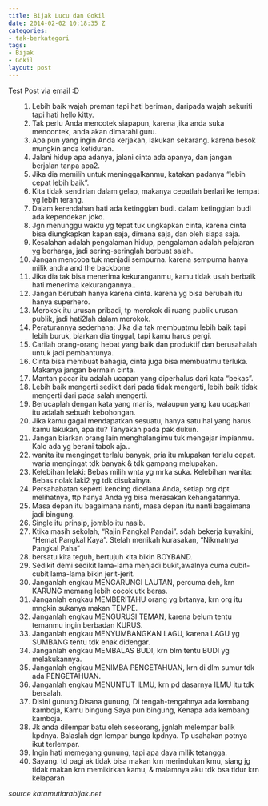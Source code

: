 ```yaml
---
title: Bijak Lucu dan Gokil
date: 2014-02-02 10:18:35 Z
categories:
- tak-berkategori
tags:
- Bijak
- Gokil
layout: post
---
```


<p>Test Post via email :D</p>
<ol>
<ol>
<li>Lebih baik wajah preman tapi hati beriman, daripada wajah sekuriti tapi hati hello kitty.</li>
<li>Tak perlu Anda mencotek siapapun, karena jika anda suka mencontek, anda akan dimarahi guru.</li>
<li>Apa pun yang ingin Anda kerjakan, lakukan sekarang. karena besok mungkin anda ketiduran.</li>
<li>Jalani hidup apa adanya, jalani cinta ada apanya, dan jangan berjalan tanpa apa2.</li>
<li>Jika dia memilih untuk meninggalkanmu, katakan padanya “lebih cepat lebih baik”.</li>
<li>Kita tidak sendirian dalam gelap, makanya cepatlah berlari ke tempat yg lebih terang.</li>
<li>Dalam kerendahan hati ada ketinggian budi. dalam ketinggian budi ada kependekan joko.</li>
<li><span id="more-1126"></span>Jgn menunggu waktu yg tepat tuk ungkapkan cinta, karena cinta bisa diungkapkan kapan saja, dimana saja, dan oleh siapa saja.</li>
<li>Kesalahan adalah pengalaman hidup, pengalaman adalah pelajaran yg berharga, jadi sering-seringlah berbuat salah.</li>
<li>Jangan mencoba tuk menjadi sempurna. karena sempurna hanya milik andra and the backbone</li>
<li>Jika dia tak bisa menerima kekuranganmu, kamu tidak usah berbaik hati menerima kekurangannya..</li>
<li>Jangan berubah hanya karena cinta. karena yg bisa berubah itu hanya superhero.</li>
<li>Merokok itu urusan pribadi, tp merokok di ruang publik urusan publik, jadi hati2lah dalam merokok.</li>
<li>Peraturannya sederhana: Jika dia tak membuatmu lebih baik tapi lebih buruk, biarkan dia tinggal, tapi kamu harus pergi.</li>
<li>Carilah orang-orang hebat yang baik dan produktif dan berusahalah untuk jadi pembantunya.</li>
<li>Cinta bisa membuat bahagia, cinta juga bisa membuatmu terluka. Makanya jangan bermain cinta.</li>
<li>Mantan pacar itu adalah ucapan yang diperhalus dari kata “bekas”.</li>
<li>Lebih baik mengerti sedikit dari pada tidak mengerti, lebih baik tidak mengerti dari pada salah mengerti.</li>
<li>Berucaplah dengan kata yang manis, walaupun yang kau ucapkan itu adalah sebuah kebohongan.</li>
<li>Jika kamu gagal mendapatkan sesuatu, hanya satu hal yang harus kamu lakukan, apa itu? Tanyakan pada pak dukun.</li>
<li>Jangan biarkan orang lain menghalangimu tuk mengejar impianmu. Kalo ada yg berani tabok aja..</li>
<li>wanita itu mengingat terlalu banyak, pria itu mlupakan terlalu cepat. waria mengingat tdk banyak &amp; tdk gampang melupakan.</li>
<li>Kelebihan lelaki: Bebas milih wnta yg mrka suka. Kelebihan wanita: Bebas nolak laki2 yg tdk disukainya.</li>
<li>Persahabatan seperti kencing dicelana Anda, setiap org dpt melihatnya, ttp hanya Anda yg bisa merasakan kehangatannya.</li>
<li>Masa depan itu bagaimana nanti, masa depan itu nanti bagaimana jadi bingung.</li>
<li>Single itu prinsip, jomblo itu nasib.</li>
<li>Ktika masih sekolah, “Rajin Pangkal Pandai”. sdah bekerja kuyakini, “Hemat Pangkal Kaya”. Stelah menikah kurasakan, “Nikmatnya Pangkal Paha”</li>
<li>bersatu kita teguh, bertujuh kita bikin BOYBAND.</li>
<li>Sedikit demi sedikit lama-lama menjadi bukit,awalnya cuma cubit-cubit lama-lama bikin jerit-jerit.</li>
<li>Janganlah engkau MENGARUNGI LAUTAN, percuma deh, krn KARUNG memang lebih cocok utk beras.</li>
<li>Janganlah engkau MEMBERITAHU orang yg brtanya, krn org itu mngkin sukanya makan TEMPE.</li>
<li>Janganlah engkau MENGURUSI TEMAN, karena belum tentu temanmu ingin berbadan KURUS.</li>
<li>Janganlah engkau MENYUMBANGKAN LAGU, karena LAGU yg SUMBANG tentu tdk enak didengar.</li>
<li>Janganlah engkau MEMBALAS BUDI, krn blm tentu BUDI yg melakukannya.</li>
<li>Janganlah engkau MENIMBA PENGETAHUAN, krn di dlm sumur tdk ada PENGETAHUAN.</li>
<li>Janganlah engkau MENUNTUT ILMU, krn pd dasarnya ILMU itu tdk bersalah.</li>
<li>Disini gunung.Disana gunung, Di tengah-tengahnya ada kembang kamboja, Kamu bingung Saya pun bingung, Kenapa ada kembang kamboja.</li>
<li>Jk anda dilempar batu oleh seseorang, jgnlah melempar balik kpdnya. Balaslah dgn lempar bunga kpdnya. Tp usahakan potnya ikut terlempar.</li>
<li>Ingin hati memegang gunung, tapi apa daya milik tetangga.</li>
<li>Sayang. td pagi ak tidak bisa makan krn merindukan kmu, siang jg tidak makan krn memikirkan kamu, &amp; malamnya aku tdk bsa tidur krn kelaparan</li>
</ol>
</ol>
<p><em>source katamutiarabijak.net</em></p>
